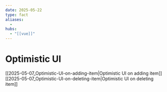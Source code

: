 ```yaml
---
date: 2025-05-22
type: fact
aliases:
  -
hubs:
  - "[[vue]]"
---
```


# Optimistic UI

[[2025-05-07_Optimistic-UI-on-adding-item|Optimistic UI on adding item]]
[[2025-05-07_Optimistic-UI-on-deleting-item|Optimistic UI on deleting item]]


